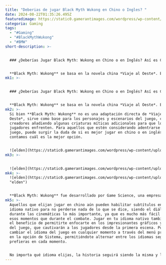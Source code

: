 ```yaml
---
title: "Deberias de jugar Black Myth Wukong en Chino o Ingles? "
date: 2024-08-22T01:35:26.495Z
featuredimage: https://static0.gamerantimages.com/wordpress/wp-content/uploads/2024/08/black-myth-wukong-doesnt-want-streamers-talking-about-feminist-propaganda-or-covid.jpg?q=49&fit=crop&w=1100&h=618&dpr=2
categoria: Gaming
tags:
  - "#Gaming"
  - "#BlackMythWukong"
  - "#BMW"
short-description: >-
  

  ### ¿Deberías Jugar Black Myth: Wukong en Chino o en Inglés? Así es Como Debes Vivir Esta Inspiradora Obra de la Literatura China


  **Black Myth: Wukong** se basa en la novela china *Viaje al Oeste*. Esta obra está profundamente arraigada en la tradición y cultura china, y es una de las historias más populares en Asia Oriental. Aunque el libro fue escrito a mediados del siglo XVI, muchas de las historias en las que se basa provienen del folclore chino que se remonta mucho más atrás en el tiempo.
mk1: >-
  

  ### ¿Deberías Jugar Black Myth: Wukong en Chino o en Inglés? Así es Como Debes Vivir Esta Inspiradora Obra de la Literatura China


  **Black Myth: Wukong** se basa en la novela china *Viaje al Oeste*. Esta obra está profundamente arraigada en la tradición y cultura china, y es una de las historias más populares en Asia Oriental. Aunque el libro fue escrito a mediados del siglo XVI, muchas de las historias en las que se basa provienen del folclore chino que se remonta mucho más atrás en el tiempo.
mk2: >-
  Si bien **Black Myth: Wukong** no es una adaptación directa de *Viaje al
  Oeste*, sirve como base para los personajes y escenarios del juego, con los
  creadores añadiendo algunas criaturas míticas adicionales para que los
  jugadores enfrenten. Para aquellos que estén considerando adentrarse en este
  juego, puede surgir la duda de si es mejor jugar en chino o en inglés. Aquí te
  contamos cuál es la mejor opción.


  ![elden](https://static0.gamerantimages.com/wordpress/wp-content/uploads/2024/08/black-myth-wukong-goes-gold.jpg?q=49&fit=crop&w=750&h=422&dpr=2 "elden")
mk3: >-
  

  ![elden](https://static0.gamerantimages.com/wordpress/wp-content/uploads/2024/08/sun-wukong-from-black-myth-wukong.jpg?q=49&fit=crop&w=750&h=422&dpr=2 "elden")
mk4: >-
  ![elden](https://static0.gamerantimages.com/wordpress/wp-content/uploads/2024/08/the-destined-one-looking-up-in-the-snow-in-black-myth-wukong.jpg?q=49&fit=crop&w=750&h=422&dpr=2
  "elden")


  **Black Myth: Wukong** fue desarrollado por Game Science, una empresa china que está adaptando una de las piezas más influyentes de la literatura china en un videojuego. Debido al peso histórico y cultural que este juego conlleva, la mejor experiencia se logra al jugar con las voces en chino. Aunque los actores de voz en inglés hacen un buen trabajo, el elenco chino ofrece la oportunidad de escuchar la historia en su idioma original, lo que añade un significado más profundo a lo que este juego intenta transmitir a las audiencias modernas y globales. Para el elenco chino que da vida a los personajes del juego, esto es mucho más que un simple trabajo; es una oportunidad de representar personajes que conocieron desde su infancia.
mk5: >-
  Aquellos que elijan jugar en chino aún pueden habilitar subtítulos en su
  idioma nativo para no perderse nada de lo que se dice, siendo el diálogo
  durante las cinemáticas lo más importante, ya que es mucho más fácil leer en
  esos momentos que durante el combate. Jugar en tu idioma nativo también tiene
  el beneficio de permitirte enfocarte en los impresionantes gráficos y visuales
  del juego, que cautivarán a los jugadores desde la primera escena. Puedes
  cambiar el idioma del juego en cualquier momento a través del menú principal,
  en la opción de Sistema, permitiéndote alternar entre los idiomas según lo que
  prefieras en cada momento.


  No importa qué idioma elijas, la historia seguirá siendo la misma y la influencia de *Viaje al Oeste* permanecerá intacta. **Black Myth: Wukong** será una gran experiencia en cualquier idioma, y servirá como una excelente introducción para muchos en el mundo al Rey Mono, Sun Wukong, quien es conocido en toda China.
---
```

